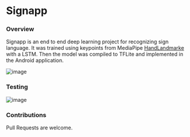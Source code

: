 
# Signapp

### Overview

Signapp is an end to end deep learning project for recognizing sign language. It was trained using keypoints from MediaPipe [HandLandmarke](https://ai.google.dev/edge/mediapipe/solutions/vision/hand_landmarker) with a LSTM. Then the model was compiled to TFLite and implemented in the Android application. 

![image](https://github.com/user-attachments/assets/fa638b72-5900-4091-ac6c-a71aa63298b1)


### Testing
![image](https://github.com/user-attachments/assets/f9deb72d-41ed-46ae-90e6-16bea207a9d1)




### Contributions
Pull Requests are welcome.
